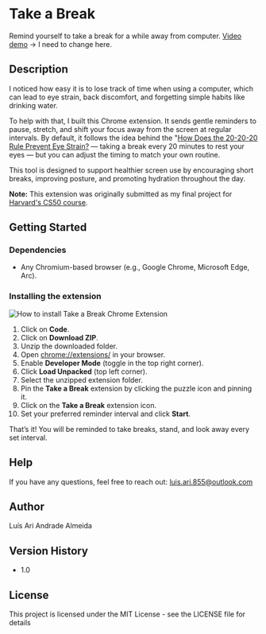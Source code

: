 # Take a Break

Remind yourself to take a break for a while away from computer.
[Video demo](https://youtu.be/F6LZ3om_k1o) -> I need to change here.

## Description

I noticed how easy it is to lose track of time when using a computer, which can lead to eye strain, back discomfort, and forgetting simple habits like drinking water.

To help with that, I built this Chrome extension. It sends gentle reminders to pause, stretch, and shift your focus away from the screen at regular intervals. By default, it follows the idea behind the "[How Does the 20-20-20 Rule Prevent Eye Strain?](https://www.healthline.com/health/eye-health/20-20-20-rule#:~:text=What's%20the%2020%2D20%2D20,a%20total%20of%2020%20seconds.) — taking a break every 20 minutes to rest your eyes — but you can adjust the timing to match your own routine.

This tool is designed to support healthier screen use by encouraging short breaks, improving posture, and promoting hydration throughout the day.

**Note:** This extension was originally submitted as my final project for [Harvard's CS50 course](https://cs50.harvard.edu/x).

## Getting Started

### Dependencies

* Any Chromium-based browser (e.g., Google Chrome, Microsoft Edge, Arc).

### Installing the extension

![How to install Take a Break Chrome Extension](https://github.com/la-12111/takeabreak/blob/main/installing.png)

1. Click on **Code**.
2. Click on **Download ZIP**.
3. Unzip the downloaded folder.
4. Open [chrome://extensions/](chrome://extensions/) in your browser.
5. Enable **Developer Mode** (toggle in the top right corner).
6. Click **Load Unpacked** (top left corner).
7. Select the unzipped extension folder.
8. Pin the **Take a Break** extension by clicking the puzzle icon and pinning it.
9. Click on the **Take a Break** extension icon.
10. Set your preferred reminder interval and click **Start**.

That’s it! You will be reminded to take breaks, stand, and look away every set interval.

## Help

If you have any questions, feel free to reach out: luis.ari.855@outlook.com

## Author

Luís Ari Andrade Almeida

## Version History

* 1.0

## License

This project is licensed under the MIT License - see the LICENSE file for details
